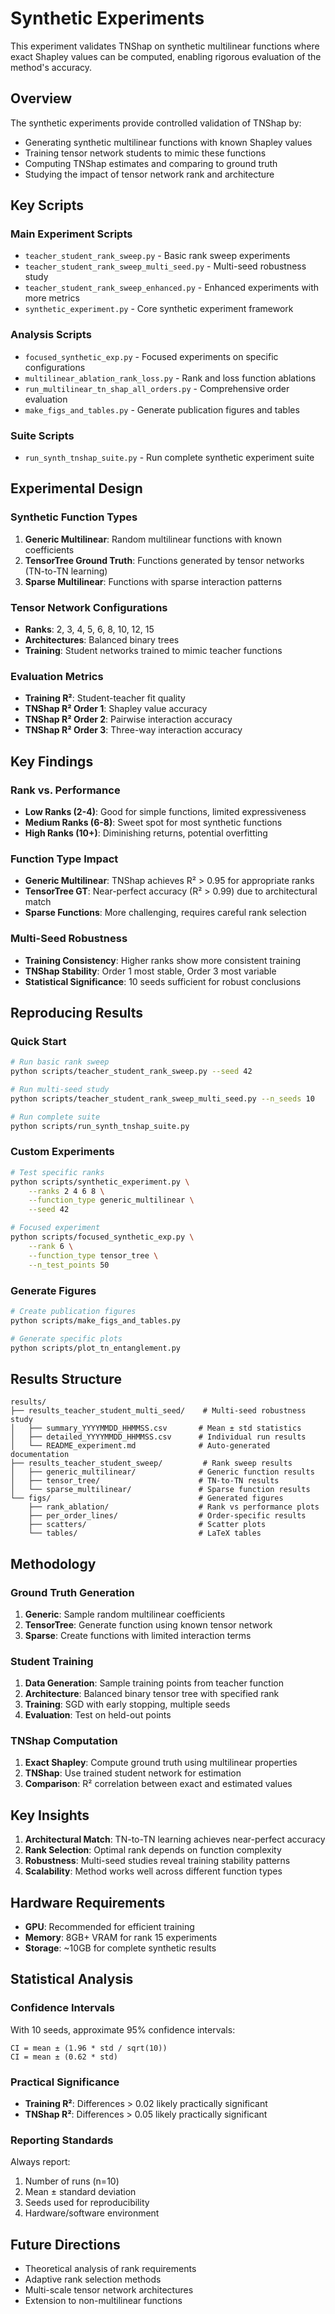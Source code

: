 # Synthetic Experiments

This experiment validates TNShap on synthetic multilinear functions where exact Shapley values can be computed, enabling rigorous evaluation of the method's accuracy.

## Overview

The synthetic experiments provide controlled validation of TNShap by:
- Generating synthetic multilinear functions with known Shapley values
- Training tensor network students to mimic these functions
- Computing TNShap estimates and comparing to ground truth
- Studying the impact of tensor network rank and architecture

## Key Scripts

### Main Experiment Scripts
- `teacher_student_rank_sweep.py` - Basic rank sweep experiments
- `teacher_student_rank_sweep_multi_seed.py` - Multi-seed robustness study
- `teacher_student_rank_sweep_enhanced.py` - Enhanced experiments with more metrics
- `synthetic_experiment.py` - Core synthetic experiment framework

### Analysis Scripts
- `focused_synthetic_exp.py` - Focused experiments on specific configurations
- `multilinear_ablation_rank_loss.py` - Rank and loss function ablations
- `run_multilinear_tn_shap_all_orders.py` - Comprehensive order evaluation
- `make_figs_and_tables.py` - Generate publication figures and tables

### Suite Scripts
- `run_synth_tnshap_suite.py` - Run complete synthetic experiment suite

## Experimental Design

### Synthetic Function Types
1. **Generic Multilinear**: Random multilinear functions with known coefficients
2. **TensorTree Ground Truth**: Functions generated by tensor networks (TN-to-TN learning)
3. **Sparse Multilinear**: Functions with sparse interaction patterns

### Tensor Network Configurations
- **Ranks**: 2, 3, 4, 5, 6, 8, 10, 12, 15
- **Architectures**: Balanced binary trees
- **Training**: Student networks trained to mimic teacher functions

### Evaluation Metrics
- **Training R²**: Student-teacher fit quality
- **TNShap R² Order 1**: Shapley value accuracy
- **TNShap R² Order 2**: Pairwise interaction accuracy  
- **TNShap R² Order 3**: Three-way interaction accuracy

## Key Findings

### Rank vs. Performance
- **Low Ranks (2-4)**: Good for simple functions, limited expressiveness
- **Medium Ranks (6-8)**: Sweet spot for most synthetic functions
- **High Ranks (10+)**: Diminishing returns, potential overfitting

### Function Type Impact
- **Generic Multilinear**: TNShap achieves R² > 0.95 for appropriate ranks
- **TensorTree GT**: Near-perfect accuracy (R² > 0.99) due to architectural match
- **Sparse Functions**: More challenging, requires careful rank selection

### Multi-Seed Robustness
- **Training Consistency**: Higher ranks show more consistent training
- **TNShap Stability**: Order 1 most stable, Order 3 most variable
- **Statistical Significance**: 10 seeds sufficient for robust conclusions

## Reproducing Results

### Quick Start
```bash
# Run basic rank sweep
python scripts/teacher_student_rank_sweep.py --seed 42

# Run multi-seed study
python scripts/teacher_student_rank_sweep_multi_seed.py --n_seeds 10

# Run complete suite
python scripts/run_synth_tnshap_suite.py
```

### Custom Experiments
```bash
# Test specific ranks
python scripts/synthetic_experiment.py \
    --ranks 2 4 6 8 \
    --function_type generic_multilinear \
    --seed 42

# Focused experiment
python scripts/focused_synthetic_exp.py \
    --rank 6 \
    --function_type tensor_tree \
    --n_test_points 50
```

### Generate Figures
```bash
# Create publication figures
python scripts/make_figs_and_tables.py

# Generate specific plots
python scripts/plot_tn_entanglement.py
```

## Results Structure

```
results/
├── results_teacher_student_multi_seed/    # Multi-seed robustness study
│   ├── summary_YYYYMMDD_HHMMSS.csv       # Mean ± std statistics
│   ├── detailed_YYYYMMDD_HHMMSS.csv      # Individual run results
│   └── README_experiment.md              # Auto-generated documentation
├── results_teacher_student_sweep/         # Rank sweep results
│   ├── generic_multilinear/              # Generic function results
│   ├── tensor_tree/                      # TN-to-TN results
│   └── sparse_multilinear/               # Sparse function results
└── figs/                                 # Generated figures
    ├── rank_ablation/                    # Rank vs performance plots
    ├── per_order_lines/                  # Order-specific results
    ├── scatters/                         # Scatter plots
    └── tables/                           # LaTeX tables
```

## Methodology

### Ground Truth Generation
1. **Generic**: Sample random multilinear coefficients
2. **TensorTree**: Generate function using known tensor network
3. **Sparse**: Create functions with limited interaction terms

### Student Training
1. **Data Generation**: Sample training points from teacher function
2. **Architecture**: Balanced binary tensor tree with specified rank
3. **Training**: SGD with early stopping, multiple seeds
4. **Evaluation**: Test on held-out points

### TNShap Computation
1. **Exact Shapley**: Compute ground truth using multilinear properties
2. **TNShap**: Use trained student network for estimation
3. **Comparison**: R² correlation between exact and estimated values

## Key Insights

1. **Architectural Match**: TN-to-TN learning achieves near-perfect accuracy
2. **Rank Selection**: Optimal rank depends on function complexity
3. **Robustness**: Multi-seed studies reveal training stability patterns
4. **Scalability**: Method works well across different function types

## Hardware Requirements

- **GPU**: Recommended for efficient training
- **Memory**: 8GB+ VRAM for rank 15 experiments
- **Storage**: ~10GB for complete synthetic results

## Statistical Analysis

### Confidence Intervals
With 10 seeds, approximate 95% confidence intervals:
```
CI = mean ± (1.96 * std / sqrt(10))
CI = mean ± (0.62 * std)
```

### Practical Significance
- **Training R²**: Differences > 0.02 likely practically significant
- **TNShap R²**: Differences > 0.05 likely practically significant

### Reporting Standards
Always report:
1. Number of runs (n=10)
2. Mean ± standard deviation
3. Seeds used for reproducibility
4. Hardware/software environment

## Future Directions

- Theoretical analysis of rank requirements
- Adaptive rank selection methods
- Multi-scale tensor network architectures
- Extension to non-multilinear functions
